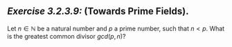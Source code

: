 ## *Exercise 3.2.3.9:* (Towards Prime Fields).

Let $n \in \mathbb{N}$ be a natural number and $p$ a prime number, such that $n < p$. What is the greatest common divisor $gcd(p, n)$?